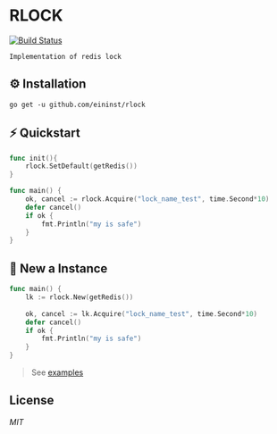 # RLOCK

[![Build Status](https://travis-ci.org/ivpusic/grpool.svg?branch=master)](https://github.com/infinitasx/easi-go-aws)

`Implementation of redis lock`

## ⚙️ Installation

```text
go get -u github.com/eininst/rlock
```

## ⚡ Quickstart

```go
func init(){
    rlock.SetDefault(getRedis())
}

func main() {
    ok, cancel := rlock.Acquire("lock_name_test", time.Second*10)
    defer cancel()
    if ok {
        fmt.Println("my is safe")
    }
}
```

## 👀 New a Instance

```go
func main() {
    lk := rlock.New(getRedis())
    
    ok, cancel := lk.Acquire("lock_name_test", time.Second*10)
    defer cancel()
    if ok {
        fmt.Println("my is safe")
    }
}
```

> See [examples](/examples)

## License

*MIT*